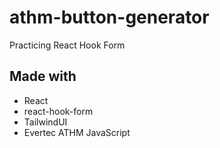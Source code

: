 # athm-button-generator

Practicing React Hook Form


## Made with

* React
* react-hook-form
* TailwindUI
* Evertec ATHM JavaScript
